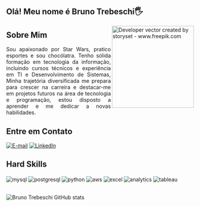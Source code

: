 ## Olá! Meu nome é Bruno Trebeschi🖐️

<img align="right" alt="Developer vector created by storyset - www.freepik.com" height="220" src="https://img.freepik.com/free-vector/creative-web-homepage-illustration_52683-79847.jpg">

<h2>Sobre Mim</h2>

<p align="justify">Sou apaixonado por Star Wars, pratico esportes e sou chocólatra. Tenho sólida formação em tecnologia da informação, incluindo cursos técnicos e experiência em TI e Desenvolvimento de Sistemas, Minha trajetória diversificada me prepara para crescer na carreira e destacar-me em projetos futuros na área de tecnologia e programação, estou disposto a aprender e me dedicar a novas habilidades.

<h2 align="left">Entre em Contato</h2>

[![E-mail](https://img.shields.io/badge/-Email-000?style=for-the-badge&logo=microsoft-outlook&logoColor=292929Color=white)](mailto:bruno67diego@gmail.com)
[![LinkedIn](https://img.shields.io/badge/-LinkedIn-000?style=for-the-badge&logo=linkedin&logoColor=F9F7FF&color:white)](https://www.linkedin.com/in/brunotrebeschi)

<h2>Hard Skills</h2>
<div style="display: inline_block">

  <img align="center" alt="mysql" src="https://img.shields.io/badge/MySQL-005C84?style=for-the-badge&logo=mysql&logoColor=white" />
  <img align="center" alt="postgresql" src="https://img.shields.io/badge/PostgreSQL-316192?style=for-the-badge&logo=postgresql&logoColor=white" />
  <img align="center" alt="python" src="https://img.shields.io/badge/Python-14354C?style=for-the-badge&logo=python&logoColor=white" />
  <img align="center" alt="aws" src="https://img.shields.io/badge/Amazon_AWS-232F3E?style=for-the-badge&logo=amazon-aws&logoColor=white" />
  <img align="center" alt="excel" src="https://img.shields.io/badge/Microsoft_Excel-217346?style=for-the-badge&logo=microsoft-excel&logoColor=white" />
  <img align="center" alt="analytics" src="https://img.shields.io/badge/Google%20Analytics-E37400?style=for-the-badge&logo=google%20analytics&logoColor=white" />
  <img align="center" alt="tableau" src="https://img.shields.io/badge/Tableau-E97627?style=for-the-badge&logo=Tableau&logoColor=white" />

</div><br/>

![Bruno Trebeschi GitHub stats](https://github-readme-stats.vercel.app/api?username=BrunoDiego67&show_icons=true&theme=tokyonight&count_private=true)
